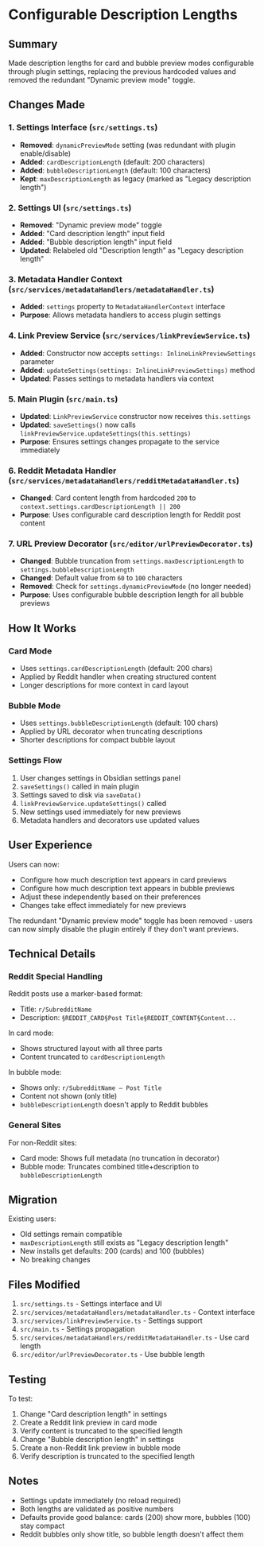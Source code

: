 # Configurable Description Lengths

## Summary

Made description lengths for card and bubble preview modes configurable through plugin settings, replacing the previous hardcoded values and removed the redundant "Dynamic preview mode" toggle.

## Changes Made

### 1. Settings Interface (`src/settings.ts`)
- **Removed**: `dynamicPreviewMode` setting (was redundant with plugin enable/disable)
- **Added**: `cardDescriptionLength` (default: 200 characters)
- **Added**: `bubbleDescriptionLength` (default: 100 characters)
- **Kept**: `maxDescriptionLength` as legacy (marked as "Legacy description length")

### 2. Settings UI (`src/settings.ts`)
- **Removed**: "Dynamic preview mode" toggle
- **Added**: "Card description length" input field
- **Added**: "Bubble description length" input field
- **Updated**: Relabeled old "Description length" as "Legacy description length"

### 3. Metadata Handler Context (`src/services/metadataHandlers/metadataHandler.ts`)
- **Added**: `settings` property to `MetadataHandlerContext` interface
- **Purpose**: Allows metadata handlers to access plugin settings

### 4. Link Preview Service (`src/services/linkPreviewService.ts`)
- **Added**: Constructor now accepts `settings: InlineLinkPreviewSettings` parameter
- **Added**: `updateSettings(settings: InlineLinkPreviewSettings)` method
- **Updated**: Passes settings to metadata handlers via context

### 5. Main Plugin (`src/main.ts`)
- **Updated**: `LinkPreviewService` constructor now receives `this.settings`
- **Updated**: `saveSettings()` now calls `linkPreviewService.updateSettings(this.settings)`
- **Purpose**: Ensures settings changes propagate to the service immediately

### 6. Reddit Metadata Handler (`src/services/metadataHandlers/redditMetadataHandler.ts`)
- **Changed**: Card content length from hardcoded `200` to `context.settings.cardDescriptionLength || 200`
- **Purpose**: Uses configurable card description length for Reddit post content

### 7. URL Preview Decorator (`src/editor/urlPreviewDecorator.ts`)
- **Changed**: Bubble truncation from `settings.maxDescriptionLength` to `settings.bubbleDescriptionLength`
- **Changed**: Default value from `60` to `100` characters
- **Removed**: Check for `settings.dynamicPreviewMode` (no longer needed)
- **Purpose**: Uses configurable bubble description length for all bubble previews

## How It Works

### Card Mode
- Uses `settings.cardDescriptionLength` (default: 200 chars)
- Applied by Reddit handler when creating structured content
- Longer descriptions for more context in card layout

### Bubble Mode
- Uses `settings.bubbleDescriptionLength` (default: 100 chars)
- Applied by URL decorator when truncating descriptions
- Shorter descriptions for compact bubble layout

### Settings Flow
1. User changes settings in Obsidian settings panel
2. `saveSettings()` called in main plugin
3. Settings saved to disk via `saveData()`
4. `linkPreviewService.updateSettings()` called
5. New settings used immediately for new previews
6. Metadata handlers and decorators use updated values

## User Experience

Users can now:
- Configure how much description text appears in card previews
- Configure how much description text appears in bubble previews
- Adjust these independently based on their preferences
- Changes take effect immediately for new previews

The redundant "Dynamic preview mode" toggle has been removed - users can now simply disable the plugin entirely if they don't want previews.

## Technical Details

### Reddit Special Handling
Reddit posts use a marker-based format:
- Title: `r/SubredditName`
- Description: `§REDDIT_CARD§Post Title§REDDIT_CONTENT§Content...`

In card mode:
- Shows structured layout with all three parts
- Content truncated to `cardDescriptionLength`

In bubble mode:
- Shows only: `r/SubredditName — Post Title`
- Content not shown (only title)
- `bubbleDescriptionLength` doesn't apply to Reddit bubbles

### General Sites
For non-Reddit sites:
- Card mode: Shows full metadata (no truncation in decorator)
- Bubble mode: Truncates combined title+description to `bubbleDescriptionLength`

## Migration

Existing users:
- Old settings remain compatible
- `maxDescriptionLength` still exists as "Legacy description length"
- New installs get defaults: 200 (cards) and 100 (bubbles)
- No breaking changes

## Files Modified

1. `src/settings.ts` - Settings interface and UI
2. `src/services/metadataHandlers/metadataHandler.ts` - Context interface
3. `src/services/linkPreviewService.ts` - Settings support
4. `src/main.ts` - Settings propagation
5. `src/services/metadataHandlers/redditMetadataHandler.ts` - Use card length
6. `src/editor/urlPreviewDecorator.ts` - Use bubble length

## Testing

To test:
1. Change "Card description length" in settings
2. Create a Reddit link preview in card mode
3. Verify content is truncated to the specified length
4. Change "Bubble description length" in settings
5. Create a non-Reddit link preview in bubble mode
6. Verify description is truncated to the specified length

## Notes

- Settings update immediately (no reload required)
- Both lengths are validated as positive numbers
- Defaults provide good balance: cards (200) show more, bubbles (100) stay compact
- Reddit bubbles only show title, so bubble length doesn't affect them
